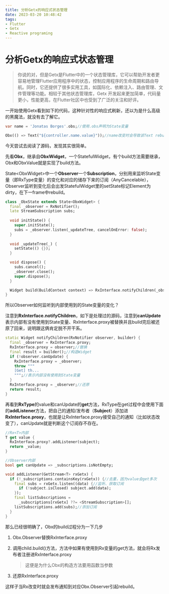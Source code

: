 ```yaml
---
title: 分析Getx的响应式状态管理
date: 2023-03-20 10:48:42
tags:
- Flutter
- Getx
- Reactive programing
---
```


# 分析Getx的响应式状态管理

> 你说的对，但是Getx是Flutter中的一个状态管理库，它可以帮助开发者更容易地管理Flutter应用程序中的状态，控制应用程序的生命周期和路由导航。同时，它还提供了很多实用工具，如国际化、依赖注入、路由管理、文件管理等功能。相较于其他状态管理库，Getx 开发起来更加简单，代码量更小，性能更高，在Flutter社区中也受到了广泛的关注和好评。

<!--more-->

一开始使用Getx看到如下的代码，这种针对性的响应式刷新，还以为是什么高级的黑魔法，就没有去了解它。

```dart
var name = 'Jonatas Borges'.obs;//使用.obs声明为State变量

Obx(() => Text("${controller.name.value}"));//name改变时会导致该Text rebuild，其他State变量改变则不会
```

今天尝试去阅读了源码，发现其实很简单。

先看**Obx**，继承自**ObxWidget**，一个StatefulWidget，有个build方法需要继承，Obx和ObxValue就是实现了build方法。

State\<ObxWidget>中一个**Observer**一个**Subscription**，分别用来监听State变量（即RxType变量）的变化和对应的储存下来的订阅（AnyCancelable），Observer监听到变化后会出发StatefulWidget里的setState标记Element为dirty，在下一frame中rebuild。

```dart
class _ObxState extends State<ObxWidget> {
  final _observer = RxNotifier();
  late StreamSubscription subs;
  
  void initState() {
    super.initState();
    subs = _observer.listen(_updateTree, cancelOnError: false);
  }
  
  void _updateTree(_) {
    setState(() {});
  }

  void dispose() {
    subs.cancel();
    _observer.close();
    super.dispose();
  }

  Widget build(BuildContext context) => RxInterface.notifyChildren(_observer, widget.build);
}
```

所以Observer如何监听到内部使用到的State变量的变化？

注意到**RxInterface.notifyChildren**，如下是处理过的源码，注意到**canUpdate**表示内部有没有使用到State变量、RxInterface.proxy被替换并且build完后被还原了回来，说明跟这俩肯定脱不开干系。

```dart
static Widget notifyChildren(RxNotifier observer, builder) {
  final _observer = RxInterface.proxy;
  RxInterface.proxy = observer;//替换
  final result = builder();//构造Widget
  if (!observer.canUpdate) {
    RxInterface.proxy = _observer;
    throw """
    [Get] th...
    """;//表示内部没有使用到State变量
  }
  RxInterface.proxy = _observer;//还原
  return result;
}
```

再看到**RxType**的value和canUpdate的**get**方法，RxType在get过程中会使用下面的**addListener**方法，把自己的通知/发布者（**Subject**）添加进**RxInterface.proxy**，也就是让RxInterface.proxy接受自己的通知（比如状态改变了），canUpdate就是判断这个订阅存不存在。

```dart
//Rx<T>内部
T get value {
  RxInterface.proxy?.addListener(subject);
  return _value;
}

//Observer内部
bool get canUpdate => _subscriptions.isNotEmpty;

void addListener(GetStream<T> rxGetx) {
  if (!_subscriptions.containsKey(rxGetx)) {//去重，因为value会get多次
    final subs = rxGetx.listen((data) {//监听、获取订阅
      if (!subject.isClosed) subject.add(data);
    });
    final listSubscriptions =
      _subscriptions[rxGetx] ??= <StreamSubscription>[];
    listSubscriptions.add(subs);//添加订阅
  }
}
```

那么已经很明确了，Obx的build过程分为一下几步

1. Obx.Observer替换RxInterface.proxy

2. 调用child.build()方法，方法中如果有使用到Rx变量的get方法，就会将Rx发布者注册进RxInterface.proxy

   > 这便是为什么Obx的构造方法要用函数当参数

3. 还原RxInterface.proxy

这样子当Rx改变时就会发布通知到对应Obx.Observer引起rebuild。
